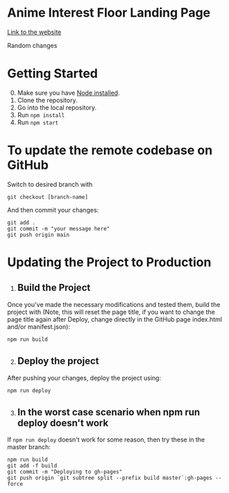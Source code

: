 # Anime Interest Floor Landing Page
[Link to the website](https://sonicfires2.github.io/landing-page-aif/)

Random changes

# Getting Started 
0. Make sure you have [Node installed](https://nodejs.org/en/download/). 
1. Clone the repository.
2. Go into the local repository.
3. Run `npm install`
4. Run `npm start`

# To update the remote codebase on GitHub
Switch to desired branch with
```
git checkout [branch-name]
```
And then commit your changes:
```
git add .
git commit -m "your message here"
git push origin main
```

# Updating the Project to Production
1. ## Build the Project
Once you've made the necessary modifications and tested them, build the project with (Note, this will reset the page title, if you want to change the page title again after Deploy, change directly in the GitHub page index.html and/or manifest.json):
```sh
npm run build
```

2. ## Deploy the project
After pushing your changes, deploy the project using:
```sh
npm run deploy
```

3. ## In the worst case scenario when npm run deploy doesn't work
If ```npm run deploy``` doesn't work for some reason, then try these in the master branch:
```
npm run build
git add -f build 
git commit -m "Deploying to gh-pages"
git push origin `git subtree split --prefix build master`:gh-pages --force
``` 